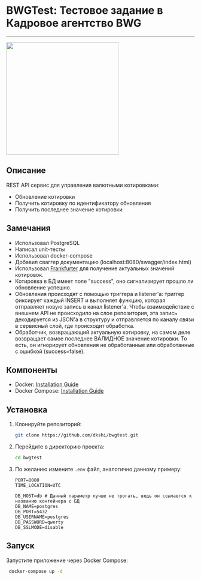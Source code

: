 # BWGTest: Тестовое задание в Кадровое агентство BWG
---

<img src='https://i.pinimg.com/originals/dc/5c/15/dc5c1531665d0c2618623c563126c8a3.jpg' width='300' height='300'>

## Описание

REST API сервис для управления валютными котировками:
- Обновление котировки
- Получить котировку по идентификатору обновления
- Получить последнее значение котировки

## Замечания
- Использовал PostgreSQL
- Написал unit-тесты
- Использовал docker-compose
- Добавил сваггер документацию (localhost:8080/swagger/index.html)
- Использовал [Frankfurter](https://www.frankfurter.app/docs/) для получение актуальных значений котировок.
- Котировка в БД имеет поле "success", оно сигнализирует прошло ли обновление успешно.
- Обновления происходят с помощью триггера и listener'a: триггер фиксирует каждый INSERT и выполняет функцию, которая отправляет новую запись в канал listener'a. Чтобы взаимодействие с внешнем API не происходило на слое репозитория, эта запись декодируется из JSON'a в структуру и отправляется по каналу связи в сервисный слой, где происходит обработка.
- Обработчик, возвращающий актуальную котировку, на самом деле возвращает самое последнее ВАЛИДНОЕ значение котировки. То есть, он игнорирует обновления не обработанные или обработанные с ошибкой (success=false).


## Компоненты
- Docker: [Installation Guide](https://docs.docker.com/get-docker/)
- Docker Compose: [Installation Guide](https://docs.docker.com/compose/install/)

## Установка
1. Клонируйте репозиторий:
    ```bash
    git clone https://github.com/dkshi/bwgtest.git
    ```

2. Перейдите в директорию проекта:
    ```bash
    cd bwgtest
    ```

3. По желанию измените `.env` файл, аналогично данному примеру:
    ```plaintext
    PORT=8080
    TIME_LOCATION=UTC
    
    DB_HOST=db # Данный параметр лучше не трогать, ведь он ссылается к названию контейнера с БД
    DB_NAME=postgres
    DB_PORT=5432
    DB_USERNAME=postgres
    DB_PASSWORD=qwerty
    DB_SSLMODE=disable
    ```

## Запуск
   Запустите приложение через Docker Compose:
   ```bash
    docker-compose up -d
   ```
